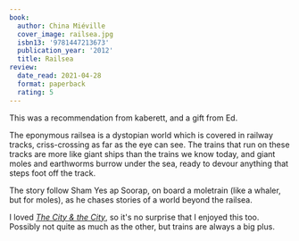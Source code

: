 ```yaml
---
book:
  author: China Miéville
  cover_image: railsea.jpg
  isbn13: '9781447213673'
  publication_year: '2012'
  title: Railsea
review:
  date_read: 2021-04-28
  format: paperback
  rating: 5
---
```


This was a recommendation from kaberett, and a gift from Ed.

The eponymous railsea is a dystopian world which is covered in railway tracks, criss-crossing as far as the eye can see.
The trains that run on these tracks are more like giant ships than the trains we know today, and giant moles and earthworms burrow under the sea, ready to devour anything that steps foot off the track.

The story follow Sham Yes ap Soorap, on board a moletrain (like a whaler, but for moles), as he chases stories of a world beyond the railsea.

I loved [*The City & the City*](/reviews/the-city-and-the-city/), so it's no surprise that I enjoyed this too.
Possibly not quite as much as the other, but trains are always a big plus.
